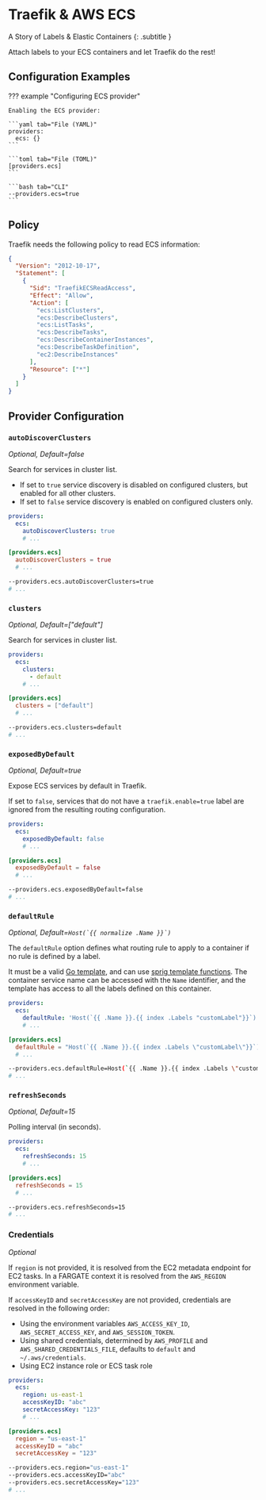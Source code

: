 # Traefik & AWS ECS

A Story of Labels & Elastic Containers
{: .subtitle }

Attach labels to your ECS containers and let Traefik do the rest!

## Configuration Examples

??? example "Configuring ECS provider"

    Enabling the ECS provider:

    ```yaml tab="File (YAML)"
    providers:
      ecs: {}
    ```

    ```toml tab="File (TOML)"
    [providers.ecs]
    ```

    ```bash tab="CLI"
    --providers.ecs=true
    ```

## Policy

Traefik needs the following policy to read ECS information:

```json
{
  "Version": "2012-10-17",
  "Statement": [
    {
      "Sid": "TraefikECSReadAccess",
      "Effect": "Allow",
      "Action": [
        "ecs:ListClusters",
        "ecs:DescribeClusters",
        "ecs:ListTasks",
        "ecs:DescribeTasks",
        "ecs:DescribeContainerInstances",
        "ecs:DescribeTaskDefinition",
        "ec2:DescribeInstances"
      ],
      "Resource": ["*"]
    }
  ]
}
```

## Provider Configuration

### `autoDiscoverClusters`

_Optional, Default=false_

Search for services in cluster list.

- If set to `true` service discovery is disabled on configured clusters, but enabled for all other clusters.
- If set to `false` service discovery is enabled on configured clusters only.

```yaml tab="File (YAML)"
providers:
  ecs:
    autoDiscoverClusters: true
    # ...
```

```toml tab="File (TOML)"
[providers.ecs]
  autoDiscoverClusters = true
  # ...
```

```bash tab="CLI"
--providers.ecs.autoDiscoverClusters=true
# ...
```

### `clusters`

_Optional, Default=["default"]_

Search for services in cluster list.

```yaml tab="File (YAML)"
providers:
  ecs:
    clusters:
      - default
    # ...
```

```toml tab="File (TOML)"
[providers.ecs]
  clusters = ["default"]
  # ...
```

```bash tab="CLI"
--providers.ecs.clusters=default
# ...
```

### `exposedByDefault`

_Optional, Default=true_

Expose ECS services by default in Traefik.

If set to `false`, services that do not have a `traefik.enable=true` label are ignored from the resulting routing configuration.

```yaml tab="File (YAML)"
providers:
  ecs:
    exposedByDefault: false
    # ...
```

```toml tab="File (TOML)"
[providers.ecs]
  exposedByDefault = false
  # ...
```

```bash tab="CLI"
--providers.ecs.exposedByDefault=false
# ...
```

### `defaultRule`

_Optional, Default=`` Host(`{{ normalize .Name }}`) ``_

The `defaultRule` option defines what routing rule to apply to a container if no rule is defined by a label.

It must be a valid [Go template](https://pkg.go.dev/text/template/), and can use
[sprig template functions](https://masterminds.github.io/sprig/).
The container service name can be accessed with the `Name` identifier,
and the template has access to all the labels defined on this container.

```yaml tab="File (YAML)"
providers:
  ecs:
    defaultRule: 'Host(`{{ .Name }}.{{ index .Labels "customLabel"}}`)'
    # ...
```

```toml tab="File (TOML)"
[providers.ecs]
  defaultRule = "Host(`{{ .Name }}.{{ index .Labels \"customLabel\"}}`)"
  # ...
```

```bash tab="CLI"
--providers.ecs.defaultRule=Host(`{{ .Name }}.{{ index .Labels \"customLabel\"}}`)
# ...
```

### `refreshSeconds`

_Optional, Default=15_

Polling interval (in seconds).

```yaml tab="File (YAML)"
providers:
  ecs:
    refreshSeconds: 15
    # ...
```

```toml tab="File (TOML)"
[providers.ecs]
  refreshSeconds = 15
  # ...
```

```bash tab="CLI"
--providers.ecs.refreshSeconds=15
# ...
```

### Credentials

_Optional_

If `region` is not provided, it is resolved from the EC2 metadata endpoint for EC2 tasks.
In a FARGATE context it is resolved from the `AWS_REGION` environment variable.

If `accessKeyID` and `secretAccessKey` are not provided, credentials are resolved in the following order:

- Using the environment variables `AWS_ACCESS_KEY_ID`, `AWS_SECRET_ACCESS_KEY`, and `AWS_SESSION_TOKEN`.
- Using shared credentials, determined by `AWS_PROFILE` and `AWS_SHARED_CREDENTIALS_FILE`, defaults to `default` and `~/.aws/credentials`.
- Using EC2 instance role or ECS task role

```yaml tab="File (YAML)"
providers:
  ecs:
    region: us-east-1
    accessKeyID: "abc"
    secretAccessKey: "123"
    # ...
```

```toml tab="File (TOML)"
[providers.ecs]
  region = "us-east-1"
  accessKeyID = "abc"
  secretAccessKey = "123"
```

```bash tab="CLI"
--providers.ecs.region="us-east-1"
--providers.ecs.accessKeyID="abc"
--providers.ecs.secretAccessKey="123"
# ...
```
